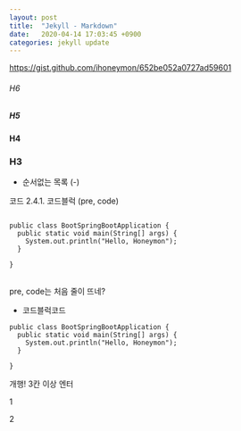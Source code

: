 ```yaml
---
layout: post
title:  "Jekyll - Markdown"
date:   2020-04-14 17:03:45 +0900
categories: jekyll update
---
```


https://gist.github.com/ihoneymon/652be052a0727ad59601

###### H6 
##### H5
#### H4
### H3

- 순서없는 목록 (-)

코드
2.4.1. 코드블럭 (pre, code)
<pre><code>
public class BootSpringBootApplication {
  public static void main(String[] args) {
    System.out.println("Hello, Honeymon");
  }

}
</code>
</pre>

pre, code는 처음 줄이 뜨네?

- 코드블럭코드 

```
public class BootSpringBootApplication {
  public static void main(String[] args) {
    System.out.println("Hello, Honeymon");
  }

}
```
개행!
3칸 이상 엔터



1


2